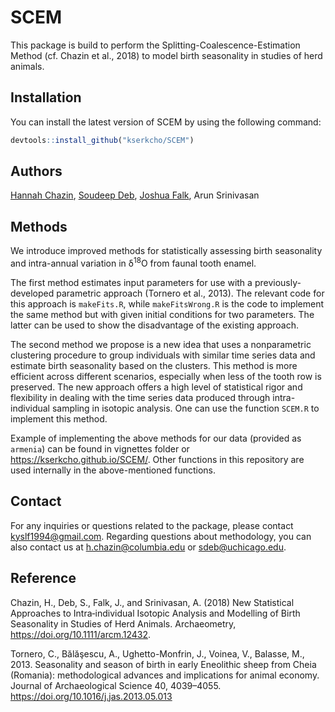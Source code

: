 
<!-- README.md is generated from README.Rmd. Please edit that file -->

# SCEM

This package is build to perform the Splitting-Coalescence-Estimation
Method (cf. Chazin et al., 2018) to model birth seasonality in studies
of herd animals.

## Installation

You can install the latest version of SCEM by using the following
command:

``` r
devtools::install_github("kserkcho/SCEM")
```

## Authors

[Hannah Chazin](http://www.hannah-chazin.com/), [Soudeep
Deb](http://soudeepd.github.io/), [Joshua
Falk](http://home.uchicago.edu/~jsfalk/), Arun Srinivasan

## Methods

We introduce improved methods for statistically assessing birth
seasonality and intra-annual variation in δ<sup>18</sup>O from faunal
tooth enamel.

The first method estimates input parameters for use with a
previously-developed parametric approach (Tornero et al., 2013). The
relevant code for this approach is `makeFits.R`, while `makeFitsWrong.R`
is the code to implement the same method but with given initial
conditions for two parameters. The latter can be used to show the
disadvantage of the existing approach.

The second method we propose is a new idea that uses a nonparametric
clustering procedure to group individuals with similar time series data
and estimate birth seasonality based on the clusters. This method is
more efficient across different scenarios, especially when less of the
tooth row is preserved. The new approach offers a high level of
statistical rigor and flexibility in dealing with the time series data
produced through intra-individual sampling in isotopic analysis. One can
use the function `SCEM.R` to implement this method.

Example of implementing the above methods for our data (provided as
`armenia`) can be found in vignettes folder or
<https://kserkcho.github.io/SCEM/>. Other functions in this repository
are used internally in the above-mentioned functions.

## Contact

For any inquiries or questions related to the package, please contact
[kyslf1994@gmail.com](kyslf1994@gmail.com). Regarding questions about
methodology, you can also contact us at
[h.chazin@columbia.edu](h.chazin@columbia.edu) or
[sdeb@uchicago.edu](sdeb@uchicago.edu).

## Reference

Chazin, H., Deb, S., Falk, J., and Srinivasan, A. (2018) New Statistical
Approaches to Intra‐individual Isotopic Analysis and Modelling of Birth
Seasonality in Studies of Herd Animals. Archaeometry,
<https://doi.org/10.1111/arcm.12432>.

Tornero, C., Bălăşescu, A., Ughetto-Monfrin, J., Voinea, V., Balasse,
M., 2013. Seasonality and season of birth in early Eneolithic sheep from
Cheia (Romania): methodological advances and implications for animal
economy. Journal of Archaeological Science 40, 4039–4055.
<https://doi.org/10.1016/j.jas.2013.05.013>
